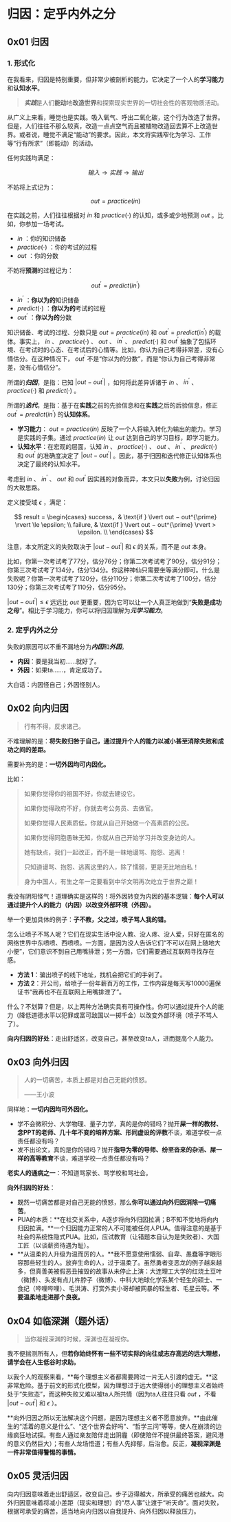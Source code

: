 # 归因：定乎内外之分

## 0x01 归因

### 1. 形式化

在我看来，归因是特别重要，但非常少被剖析的能力。它决定了一个人的**学习能力**和**认知水平**。

> ***实践***是人们**能动**地**改造世界**和探索现实世界的一切社会性的客观物质活动。

从广义上来看，睡觉也是实践。吸入氧气、呼出二氧化碳，这个行为改造了世界。但是，人们往往不那么较真，改造一点点空气而且被植物改造回去算不上改造世界。或者说，睡觉不满足“能动”的要求。因此，本文将实践窄化为学习、工作等“行有所求”（即能动）的活动。

任何实践均满足：

$$
输入 \rightarrow 实践 \rightarrow 输出
$$

不妨将上式记为：

$$
out = practice(in)
$$

在实践之前，人们往往根据对 $in$ 和 $practice(\cdot)$ 的认知，或多或少地预测 $out$ 。比如，你参加一场考试。

- $in$ ：你的知识储备
- $practice(\cdot)$ ：你的考试的过程
- $out$ ：你的分数

不妨将**预测**的过程记为：

$$
out^{\prime} = predict(in^{\prime})
$$

- $in^{\prime}$ ：**你以为的**知识储备
- $predict(\cdot)$ ：**你以为的**考试的过程
- $out^{\prime}$ ：**你以为的**分数

知识储备、考试的过程、分数只是 $out = practice(in)$ 和 $out^{\prime} = predict(in^{\prime})$ 的载体。事实上， $in$ 、 $practice(\cdot)$ 、 $out$ 、 $in^{\prime}$ 、 $predict(\cdot)$ 和 $out^{\prime}$ 抽象了包括环境、在考试时的心态、在考试后的心情等。比如，你认为自己考得非常差，没有心情估分。在这种情况下， $out^{\prime}$ 不是“你以为的分数”，而是“你认为自己考得非常差，没有心情估分”。

所谓的***归因***，是指：已知 $\lvert out − out^{\prime} \rvert$ ，如何将此差异诉诸于 $in$ 、 $in^{\prime}$ 、 $practice(·)$ 和 $predict(·)$ 。

所谓的***迭代***，是指：基于在**实践**之前的先验信息和在**实践**之后的后验信息，修正 $out^{\prime} = predict(in^{\prime})$ 的**认知体系**。

- **学习能力**： $out = practice(in)$ 反映了一个人将输入转化为输出的能力。学习是实践的子集。通过 $practice(in)$ 让 $out$ 达到自己的学习目标，即学习能力。
- **认知水平**：在宏观的层面，认知 $in$ 、 $practice(\cdot)$ 、 $out$ 、 $in^{\prime}$ 、 $predict(\cdot)$ 和 $out^{\prime}$ 的准确度决定了 $\lvert out − out^{\prime} \rvert$ 。因此，基于归因和迭代修正认知体系也决定了最终的认知水平。

考虑到 $in$ 、 $in^{\prime}$ 、 $out$ 和 $out^{\prime}$ 因实践的对象而异，本文只以**失败**为例，讨论归因的大致思路。

定义接受域 $\epsilon$ ，满足：

$$
result =
\begin{cases}
success，& \text{if } \lvert out − out^{\prime} \rvert \le \epsilon; \\
failure, & \text{if } \lvert out − out^{\prime} \rvert > \epsilon. \\
\end{cases}
$$

注意，本文所定义的失败取决于 $\lvert out − out^{\prime} \rvert$ 和 $\epsilon$ 的关系，而不是 $out$ 本身。

比如，你第一次考试考了77分，估分76分；你第二次考试考了90分，估分91分；你第三次考试考了134分，估分134分。你这种神仙只需要坐等满分即可。什么是失败呢？你第一次考试考了120分，估分110分；你第二次考试考了100分，估分130分；你第三次考试考了110分，估分95分。

$\lvert out − out^{\prime} \rvert \le \epsilon$ 远远比 $out$ 更重要，因为它可以让一个人真正地做到“**失败是成功之母**”。相比于学习能力，你可以将归因理解为***元学习能力***。

### 2. 定乎内外之分

失败的原因可以不重不漏地分为***内因***和***外因***。

- **内因**：要是我当初……就好了。
- **外因**：如果ta……，肯定成功了。

大白话：内因怪自己；外因怪别人。

## 0x02 向内归因

> 行有不得，反求诸己。

不难理解的是：**将失败归咎于自己，通过提升个人的能力以减小甚至消除失败和成功之间的差距。**

需要补充的是：**一切外因均可内因化。**

比如：

> 如果你觉得你的祖国不好，你就去建设它。
>
> 如果你觉得政府不好，你就去考公务员、去做官。
>
> 如果你觉得人民素质低，你就从自己开始做一个高素质的公民。
>
> 如果你觉得同胞愚昧无知，你就从自己开始学习并改变身边的人。
>
> 她有缺点，我们一起改正，而不是一昧地谩骂、抱怨、逃离！
>
> 只知道谩骂、抱怨、逃离这里的人，除了懦弱，更是无比地自私！
>
> 身为中国人，有生之年一定要看到中华文明再次屹立于世界之巅！

我没有阴阳怪气！道理确实是这样的！将外因转变为内因的基本逻辑：**每个人可以通过提升个人的能力（内因）以改变外部环境（外因）。**

举一个更加具体的例子：**子不教，父之过，喷子骂人我的错。**

怎么让喷子不骂人呢？它们在现实生活中没人教、没人疼、没人爱，只好在匿名的网络世界中东喷喷、西喷喷。一方面，是因为没人告诉它们“不可以在网上随地大小便”，它们意识不到自己用嘴排泄；另一方面，它们需要通过互联网寻找存在感。

- **方法 1**：骗出喷子的线下地址，找机会把它们的手剁了。
- **方法 2**：开公司，给喷子一份年薪百万的工作，工作内容是每天写10000遍保证书“我再也不在互联网上用嘴排泄了”。

什么？不划算？但是，以上两种方法确实具有可操作性。你可以通过提升个人的能力（降低道德水平以犯罪或富可敌国以一掷千金）以改变外部环境（喷子不骂人了）。

**向内归因的好处**：走出舒适区，改变自己，甚至改变ta人，进而提高个人能力。

## 0x03 向外归因

> 人的一切痛苦，本质上都是对自己无能的愤怒。
>
> ——王小波

同样地：**一切内因均可外因化。**

- 学不会微积分、大学物理、量子力学，真的是你的错吗？抛开**屎一样的教材、念PPT的老师、几十年不变的培养方案、形同虚设的评教**不谈，难道学校一点责任都没有吗？
- 发不出论文，真的是你的错吗？抛开**指导为零的导师、纷至沓来的杂活、屎一样的高等教育**不谈，难道学校一点责任都没有吗？

**老实人的通病之一**：不知道骂家长、骂学校和骂社会。

**向外归因的好处**：

- 既然一切痛苦都是对自己无能的愤怒，那么**你可以通过向外归因消除一切痛苦**。
- PUA的本质：**在社交关系中，A逐步将向外归因拉满；B不知不觉地将向内归因拉满。**一个归因能力正常的人不可能被任何人PUA。值得注意的是基于社会的系统性隐式PUA。比如，应试教育（让错题本自认为是失败者）、大国工匠（以谈薪资待遇为耻）。
- **从温柔的人升级为温而厉的人。**我不愿意使用懦弱、自卑、愚蠢等字眼形容那些轻生的人。放弃生命的人，过于温柔了。虽然勇者变恶龙的例子越来越多，但真善美被假恶丑摧毁的故事从未停止上演：大连理工大学的红烧土豆叶（微博）、头发有点儿杵脖子（微博）、中科大地球化学系某个轻生的硕士、一食纪（哔哩哔哩）、毛洪涛、打赏外卖小哥却被网暴的轻生者、毛星云等。**不要温柔地走进那个良夜。**

## 0x04 如临深渊（题外话）

> 当你凝视深渊的时候，深渊也在凝视你。

我不便揣测所有人，但**若你始终怀有一些不切实际的向往或志存高远的远大理想，请学会在人生低谷时求助。**

以我个人的观察来看，**每个理想主义者都需要跨过一片无人引渡的虚无。**这非常危险。基于前文的形式化模型，因为理想过于远大使得弱小的理想主义者始终处于“失败态”，而这种失败又难以被ta人所共情（因为ta人往往只看 $out$ ，不看 $\lvert out − out^{\prime} \rvert$ 和 $\epsilon$ ）。

**向外归因之所以无法解决这个问题，是因为理想主义者不愿意放弃。**由此催生的“活着的意义是什么”、“这个世界会好吗”、“哲学三问”等等，使人在崩溃的边缘疯狂地试探。有些人通过亲友陪伴走出阴霾（即使陪伴不提供最终答案，避风港的意义仍然巨大）；有些人龙场悟道；有些人先抑郁，后治愈。反正，**凝视深渊是一件非常值得警惕的事情。**

## 0x05 灵活归因

向内归因意味着走出舒适区，改变自己。步子迈得越大，所承受的痛苦也越大。向外归因意味着将减小差距（现实和理想）的“尽人事”让渡于“听天命”。面对失败，根据可承受的痛苦，适当地向内归因以自我提升、向外归因以释放压力。
